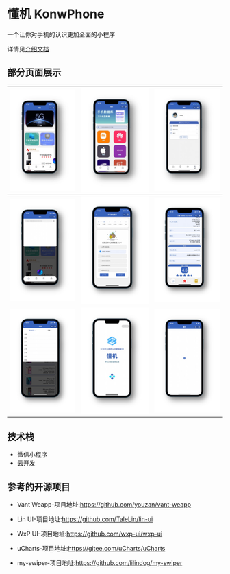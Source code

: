 # 懂机 KonwPhone

一个让你对手机的认识更加全面的小程序

详情见[介绍文档](./介绍文档.pdf)

## 部分页面展示

| ![image-20221105232014708](assets/image-20221105232014708.png) | ![image-20221105232026250](assets/image-20221105232026250.png) | ![image-20221105232032933](assets/image-20221105232032933.png) |
| ------------------------------------------------------------ | ------------------------------------------------------------ | ------------------------------------------------------------ |
| ![image-20221105232107554](assets/image-20221105232107554.png) | ![image-20221105232122159](assets/image-20221105232122159.png) | ![image-20221105232136396](assets/image-20221105232136396.png) |
| ![image-20221105232147127](assets/image-20221105232147127.png) | ![image-20221105232156651](assets/image-20221105232156651.png) | ![image-20221105232239523](assets/image-20221105232239523.png) |

## 技术栈

- 微信小程序
- 云开发

## 参考的开源项目

- Vant Weapp-项目地址:https://github.com/youzan/vant-weapp

- Lin UI-项目地址:https://github.com/TaleLin/lin-ui

- WxP UI-项目地址:https://github.com/wxp-ui/wxp-ui

- uCharts-项目地址:https://gitee.com/uCharts/uCharts

- my-swiper-项目地址:https://github.com/lilindog/my-swiper




